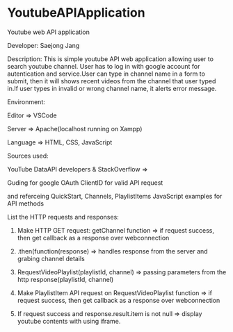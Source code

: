 # YoutubeAPIApplication
Youtube web API application 

Developer: Saejong Jang

Description:
This is simple youtube API web application allowing user to search youtube channel. User has to log in with google account for autentication and service.User can type in channel name in a form to submit, then it will shows recent videos from the channel that user typed in.If user types in invalid or wrong channel name, it alerts error message.
 
Environment: 

Editor => VSCode
 
Server => Apache(localhost running on Xampp) 
 
Language => HTML, CSS, JavaScript
 
 
Sources used:
 
YouTube DataAPI developers & StackOverflow => 
 
Guding for google OAuth ClientID for valid API request
 
and referceing QuickStart, Channels, PlaylistItems JavaScript examples for API methods
 
 
List the HTTP requests and responses:
 
1. Make HTTP GET request: getChannel function => if request success, then get callback as a response over webconnection
 
2. .then(function(response) => handles response from the server and grabing channel details
 
3. RequestVideoPlaylist(playlistId, channel) => passing parameters from the http response(playlistId, channel) 
4. Make PlaylistItem API request on RequestVideoPlaylist function => if request success, then get callback as a response over webconnection
 
5. If request success and response.result.item is not null => display youtube contents with using iframe.
